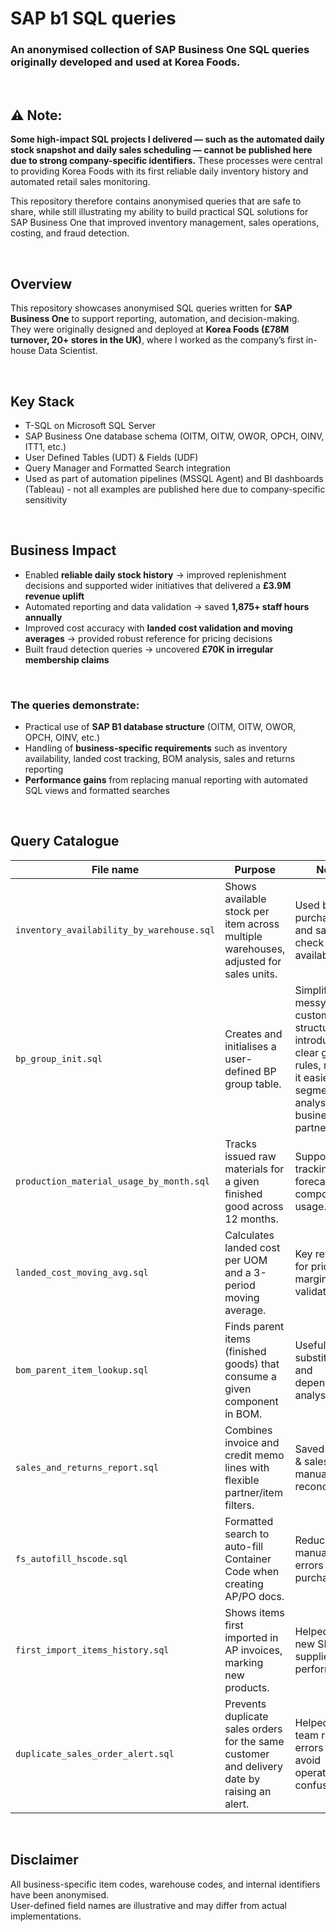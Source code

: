 # SAP b1 SQL queries
### An anonymised collection of SAP Business One SQL queries originally developed and used at Korea Foods.

<br> 

## ⚠️ Note:  
**Some high-impact SQL projects I delivered — such as the automated daily stock snapshot and daily sales scheduling — cannot be published here due to strong company-specific identifiers.**
These processes were central to providing Korea Foods with its first reliable daily inventory history and automated retail sales monitoring.  

This repository therefore contains anonymised queries that are safe to share, while still illustrating my ability to build practical SQL solutions for SAP Business One that improved inventory management, sales operations, costing, and fraud detection.

<br>

## Overview
This repository showcases anonymised SQL queries written for **SAP Business One** to support reporting, automation, and decision-making.  
They were originally designed and deployed at **Korea Foods (£78M turnover, 20+ stores in the UK)**, where I worked as the company’s first in-house Data Scientist.  

<br> 

## Key Stack
- T-SQL on Microsoft SQL Server
- SAP Business One database schema (OITM, OITW, OWOR, OPCH, OINV, ITT1, etc.)
- User Defined Tables (UDT) & Fields (UDF)
- Query Manager and Formatted Search integration
- Used as part of automation pipelines (MSSQL Agent) and BI dashboards (Tableau) - not all examples are published here due to company-specific sensitivity

<br>

## Business Impact
- Enabled **reliable daily stock history** → improved replenishment decisions and supported wider initiatives that delivered a **£3.9M revenue uplift**
- Automated reporting and data validation → saved **1,875+ staff hours annually**  
- Improved cost accuracy with **landed cost validation and moving averages** → provided robust reference for pricing decisions  
- Built fraud detection queries → uncovered **£70K in irregular membership claims**  

<br> 

### The queries demonstrate:  
- Practical use of **SAP B1 database structure** (OITM, OITW, OWOR, OPCH, OINV, etc.)  
- Handling of **business-specific requirements** such as inventory availability, landed cost tracking, BOM analysis, sales and returns reporting  
- **Performance gains** from replacing manual reporting with automated SQL views and formatted searches  

<br> 

## Query Catalogue

| File name | Purpose | Notes |
|-----------|---------|-------|
| `inventory_availability_by_warehouse.sql` | Shows available stock per item across multiple warehouses, adjusted for sales units. | Used by purchasing and sales to check real availability. |
| `bp_group_init.sql` | Creates and initialises a user-defined BP group table. | Simplified a messy customer code structure by introducing clear grouping rules, making it easier to segment and analyse business partners. |
| `production_material_usage_by_month.sql` | Tracks issued raw materials for a given finished good across 12 months. | Supports cost tracking and forecast of component usage. |
| `landed_cost_moving_avg.sql` | Calculates landed cost per UOM and a 3-period moving average. | Key reference for pricing and margin validation. |
| `bom_parent_item_lookup.sql` | Finds parent items (finished goods) that consume a given component in BOM. | Useful for substitution and dependency analysis. |
| `sales_and_returns_report.sql` | Combines invoice and credit memo lines with flexible partner/item filters. | Saved finance & sales teams manual reconciliations. |
| `fs_autofill_hscode.sql` | Formatted search to auto-fill Container Code when creating AP/PO docs. | Reduced manual entry errors in purchasing. |
| `first_import_items_history.sql` | Shows items first imported in AP invoices, marking new products. | Helped track new SKUs and supplier performance. |
| `duplicate_sales_order_alert.sql` | Prevents duplicate sales orders for the same customer and delivery date by raising an alert. | Helped sales team reduce errors and avoid operational confusion. |

<br> 

## Disclaimer
All business-specific item codes, warehouse codes, and internal identifiers have been anonymised.  
User-defined field names are illustrative and may differ from actual implementations.
